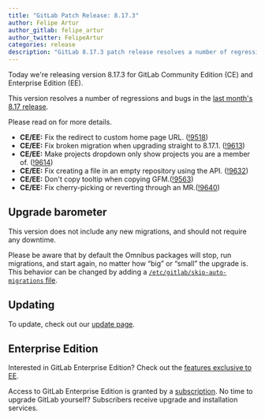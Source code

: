 ```yaml
---
title: "GitLab Patch Release: 8.17.3"
author: Felipe Artur
author_gitlab: felipe_artur
author_twitter: FelipeArtur
categories: release
description: "GitLab 8.17.3 patch release resolves a number of regressions and bugs in 8.17"
---
```


Today we're releasing version 8.17.3 for GitLab Community Edition (CE) and
Enterprise Edition (EE).

This version resolves a number of regressions and bugs in the [last month's 8.17 release](/2017/02/22/gitlab-8-17-released).

Please read on for more details.

<!-- more -->

- **CE/EE:** Fix the redirect to custom home page URL. ([!9518])
- **CE/EE:** Fix broken migration when upgrading straight to 8.17.1. ([!9613])
- **CE/EE:** Make projects dropdown only show projects you are a member of. ([!9614])
- **CE/EE:** Fix creating a file in an empty repository using the API. ([!9632])
- **CE/EE:** Don't copy tooltip when copying GFM.([!9563])
- **CE/EE:** Fix cherry-picking or reverting through an MR.([!9640])

[!9518]: https://gitlab.com/gitlab-org/gitlab-ce/merge_requests/9518
[!9613]: https://gitlab.com/gitlab-org/gitlab-ce/merge_requests/9613
[!9614]: https://gitlab.com/gitlab-org/gitlab-ce/merge_requests/9614
[!9632]: https://gitlab.com/gitlab-org/gitlab-ce/merge_requests/9632
[!9563]: https://gitlab.com/gitlab-org/gitlab-ce/merge_requests/9563
[!9640]: https://gitlab.com/gitlab-org/gitlab-ce/merge_requests/9640

## Upgrade barometer

This version does not include any new migrations, and should not require any
downtime.

Please be aware that by default the Omnibus packages will stop, run migrations,
and start again, no matter how “big” or “small” the upgrade is. This behavior
can be changed by adding a [`/etc/gitlab/skip-auto-migrations`
file](http://doc.gitlab.com/omnibus/update/README.html).

## Updating

To update, check out our [update page](https://about.gitlab.com/update/).

## Enterprise Edition

Interested in GitLab Enterprise Edition? Check out the [features exclusive to
EE](https://about.gitlab.com/gitlab-ee/).

Access to GitLab Enterprise Edition is granted by a [subscription](https://about.gitlab.com/products/).
No time to upgrade GitLab yourself? Subscribers receive upgrade and installation
services.
